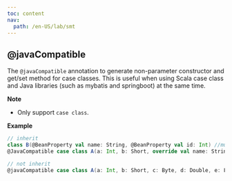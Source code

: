 ```yaml
---
toc: content
nav:
  path: /en-US/lab/smt
---
```


## @javaCompatible

The `@javaCompatible` annotation to generate non-parameter constructor and get/set method for case classes.
This is useful when using Scala case class and Java libraries (such as mybatis and springboot) at the same time.

**Note**

- Only support `case class`.

**Example**

```scala
// inherit
class B(@BeanProperty val name: String, @BeanProperty val id: Int) //must add `@BeanProperty`
@JavaCompatible case class A(a: Int, b: Short, override val name: String, override val id: Int) extends B(name, id)

// not inherit
@javaCompatible case class A(a: Int, b: Short, c: Byte, d: Double, e: Float, f: Long, g: Char, h: Boolean, i: String)
```
